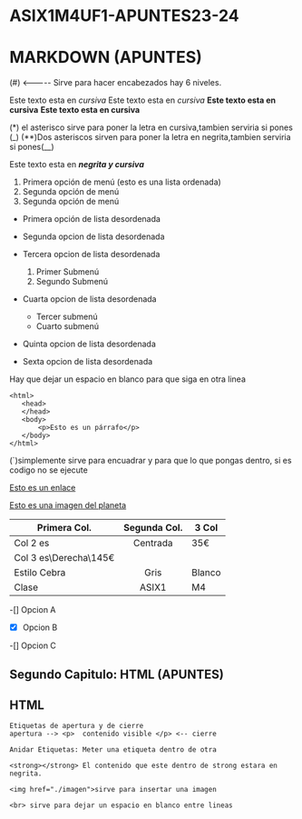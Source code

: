 # ASIX1M4UF1-APUNTES23-24


# MARKDOWN (APUNTES)
(#) <----- Sirve para hacer encabezados hay 6 niveles.

Este texto esta en *cursiva*
Este texto esta en *cursiva*
**Este texto esta en cursiva**
__Este texto esta en cursiva__

(*) el asterisco sirve para poner la letra en cursiva,tambien serviria si pones (_)
(**)Dos asteriscos sirven para poner la letra en negrita,tambien serviria si pones(__)

Este texto esta en **_negrita y cursiva_**

1. Primera opción de menú (esto es una lista ordenada)
2. Segunda opción de menú
3. Segunda opción de menú

* Primera opción de lista desordenada

* Segunda opcion de lista desordenada

- Tercera opcion de lista desordenada
   1. Primer Submenú
   2. Segundo Submenú

- Cuarta  opcion de lista desordenada
    * Tercer submenú
    * Cuarto submenú
+ Quinta opcion de lista desordenada

+ Sexta opcion de lista desordenada

Hay que dejar un espacio en blanco para que siga en otra linea

```
<html>
   <head>
   </head>
   <body>
       <p>Esto es un párrafo</p>
   </body>
</html>
```
(`)simplemente sirve para encuadrar y para que lo que pongas dentro, si es codigo no se ejecute

[Esto es un enlace](http://joan23.fje.edu "Enlace a la web del cole")

[Esto es una imagen del planeta](download "Titulo Opcional de la imagen")

Primera Col.|Segunda Col.|3 Col|
|---------------|:------------:|---------|
|Col 2 es|Centrada|35€|
|Col 3 es\Derecha\145€|
|Estilo Cebra|Gris|Blanco|
|Clase|ASIX1|M4|

-[] Opcion A

-[x] Opcion B

-[] Opcion C

## Segundo Capitulo: HTML (APUNTES)
## HTML
```
Etiquetas de apertura y de cierre
apertura --> <p>  contenido visible </p> <-- cierre

Anidar Etiquetas: Meter una etiqueta dentro de otra

<strong></strong> El contenido que este dentro de strong estara en negrita.

<img href="./imagen">sirve para insertar una imagen

<br> sirve para dejar un espacio en blanco entre lineas
`````


